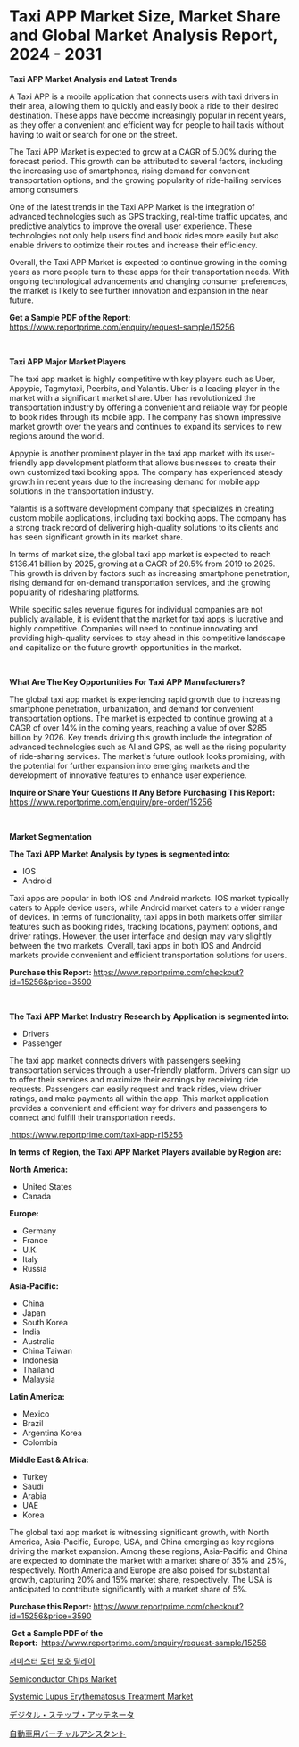<p><h1>Taxi APP Market Size, Market Share and Global Market Analysis Report, 2024 - 2031</h1></p><p><strong>Taxi APP Market Analysis and Latest Trends</strong></p>
<p><p>A Taxi APP is a mobile application that connects users with taxi drivers in their area, allowing them to quickly and easily book a ride to their desired destination. These apps have become increasingly popular in recent years, as they offer a convenient and efficient way for people to hail taxis without having to wait or search for one on the street.</p><p>The Taxi APP Market is expected to grow at a CAGR of 5.00% during the forecast period. This growth can be attributed to several factors, including the increasing use of smartphones, rising demand for convenient transportation options, and the growing popularity of ride-hailing services among consumers.</p><p>One of the latest trends in the Taxi APP Market is the integration of advanced technologies such as GPS tracking, real-time traffic updates, and predictive analytics to improve the overall user experience. These technologies not only help users find and book rides more easily but also enable drivers to optimize their routes and increase their efficiency.</p><p>Overall, the Taxi APP Market is expected to continue growing in the coming years as more people turn to these apps for their transportation needs. With ongoing technological advancements and changing consumer preferences, the market is likely to see further innovation and expansion in the near future.</p></p>
<p><strong>Get a Sample PDF of the Report:&nbsp;</strong> <a href="https://www.reportprime.com/enquiry/request-sample/15256">https://www.reportprime.com/enquiry/request-sample/15256</a></p>
<p>&nbsp;</p>
<p><strong>Taxi APP Major Market Players</strong></p>
<p><p>The taxi app market is highly competitive with key players such as Uber, Appypie, Tagmytaxi, Peerbits, and Yalantis. Uber is a leading player in the market with a significant market share. Uber has revolutionized the transportation industry by offering a convenient and reliable way for people to book rides through its mobile app. The company has shown impressive market growth over the years and continues to expand its services to new regions around the world.</p><p>Appypie is another prominent player in the taxi app market with its user-friendly app development platform that allows businesses to create their own customized taxi booking apps. The company has experienced steady growth in recent years due to the increasing demand for mobile app solutions in the transportation industry.</p><p>Yalantis is a software development company that specializes in creating custom mobile applications, including taxi booking apps. The company has a strong track record of delivering high-quality solutions to its clients and has seen significant growth in its market share.</p><p>In terms of market size, the global taxi app market is expected to reach $136.41 billion by 2025, growing at a CAGR of 20.5% from 2019 to 2025. This growth is driven by factors such as increasing smartphone penetration, rising demand for on-demand transportation services, and the growing popularity of ridesharing platforms.</p><p>While specific sales revenue figures for individual companies are not publicly available, it is evident that the market for taxi apps is lucrative and highly competitive. Companies will need to continue innovating and providing high-quality services to stay ahead in this competitive landscape and capitalize on the future growth opportunities in the market.</p></p>
<p>&nbsp;</p>
<p><strong>What Are The Key Opportunities For Taxi APP Manufacturers?</strong></p>
<p><p>The global taxi app market is experiencing rapid growth due to increasing smartphone penetration, urbanization, and demand for convenient transportation options. The market is expected to continue growing at a CAGR of over 14% in the coming years, reaching a value of over $285 billion by 2026. Key trends driving this growth include the integration of advanced technologies such as AI and GPS, as well as the rising popularity of ride-sharing services. The market's future outlook looks promising, with the potential for further expansion into emerging markets and the development of innovative features to enhance user experience.</p></p>
<p><strong>Inquire or Share Your Questions If Any Before Purchasing This Report:</strong> <a href="https://www.reportprime.com/enquiry/pre-order/15256">https://www.reportprime.com/enquiry/pre-order/15256</a></p>
<p>&nbsp;</p>
<p><strong>Market Segmentation</strong></p>
<p><strong>The Taxi APP Market Analysis by types is segmented into:</strong></p>
<p><ul><li>IOS</li><li>Android</li></ul></p>
<p><p>Taxi apps are popular in both IOS and Android markets. IOS market typically caters to Apple device users, while Android market caters to a wider range of devices. In terms of functionality, taxi apps in both markets offer similar features such as booking rides, tracking locations, payment options, and driver ratings. However, the user interface and design may vary slightly between the two markets. Overall, taxi apps in both IOS and Android markets provide convenient and efficient transportation solutions for users.</p></p>
<p><strong>Purchase this Report:&nbsp;</strong><a href="https://www.reportprime.com/checkout?id=15256&price=3590">https://www.reportprime.com/checkout?id=15256&price=3590</a></p>
<p>&nbsp;</p>
<p><strong>The Taxi APP Market Industry Research by Application is segmented into:</strong></p>
<p><ul><li>Drivers</li><li>Passenger</li></ul></p>
<p><p>The taxi app market connects drivers with passengers seeking transportation services through a user-friendly platform. Drivers can sign up to offer their services and maximize their earnings by receiving ride requests. Passengers can easily request and track rides, view driver ratings, and make payments all within the app. This market application provides a convenient and efficient way for drivers and passengers to connect and fulfill their transportation needs.</p></p>
<p><a href="https://www.reportprime.com/taxi-app-r15256">&nbsp;https://www.reportprime.com/taxi-app-r15256</a></p>
<p><strong>In terms of Region, the Taxi APP Market Players available by Region are:</strong></p>
<p>
    <p> <strong> North America: </strong>
        <ul>
            <li>United States</li>
            <li>Canada</li>
        </ul>
        </p> 
    <p> <strong> Europe: </strong>
        <ul>
            <li>Germany</li>
            <li>France</li>
            <li>U.K.</li>
            <li>Italy</li>
            <li>Russia</li>
        </ul>
        </p> 
    <p> <strong> Asia-Pacific: </strong>
        <ul>
            <li>China</li>
            <li>Japan</li>
            <li>South Korea</li>
            <li>India</li>
            <li>Australia</li>
            <li>China Taiwan</li>
            <li>Indonesia</li>
            <li>Thailand</li>
            <li>Malaysia</li>
        </ul>
        </p> 
    <p> <strong> Latin America: </strong>
        <ul>
            <li>Mexico</li>
            <li>Brazil</li>
            <li>Argentina Korea</li>
            <li>Colombia</li>
        </ul>
        </p> 
    <p> <strong> Middle East & Africa: </strong>
        <ul>
            <li>Turkey</li>
            <li>Saudi</li>
            <li>Arabia</li>
            <li>UAE</li>
            <li>Korea</li>
        </ul>
    </p>
    </p>
<p><p>The global taxi app market is witnessing significant growth, with North America, Asia-Pacific, Europe, USA, and China emerging as key regions driving the market expansion. Among these regions, Asia-Pacific and China are expected to dominate the market with a market share of 35% and 25%, respectively. North America and Europe are also poised for substantial growth, capturing 20% and 15% market share, respectively. The USA is anticipated to contribute significantly with a market share of 5%.</p></p>
<p><strong>Purchase this Report: </strong><a href="https://www.reportprime.com/checkout?id=15256&price=3590">https://www.reportprime.com/checkout?id=15256&price=3590</a></p>
<p>&nbsp;<strong>Get a Sample PDF of the Report:&nbsp;&nbsp;</strong><a href="https://www.reportprime.com/enquiry/request-sample/15256">https://www.reportprime.com/enquiry/request-sample/15256</a></p>
<p><strong></strong></p>
<p><p><a href="https://medium.com/@kelsiorphy/%ED%84%B0%EB%AF%B8%EC%8A%A4%ED%84%B0-%EB%AA%A8%ED%84%B0-%EB%B3%B4%ED%98%B8-%EB%A6%B4%EB%A0%88%EC%9D%B4-%EC%8B%9C%EC%9E%A5-2031%EB%85%84%EA%B9%8C%EC%A7%80%EC%9D%98-%ED%8A%B8%EB%A0%8C%EB%93%9C-%EC%98%88%EC%B8%A1-%EB%B0%8F-%EA%B2%BD%EC%9F%81-%EB%B6%84%EC%84%9D-5c92d67758ff">서미스터 모터 보호 릴레이</a></p><p><a href="https://www.linkedin.com/pulse/semiconductor-chips-market-size-trends-complete-industry-piiuf">Semiconductor Chips Market</a></p><p><a href="https://github.com/jodemen/Market-Research-Report-List-2/blob/main/systemic-lupus-erythematosus-treatment-market.md">Systemic Lupus Erythematosus Treatment Market</a></p><p><a href="https://medium.com/@josephee58/%E3%83%87%E3%82%B8%E3%82%BF%E3%83%AB%E3%82%B9%E3%83%86%E3%83%83%E3%83%97%E6%B8%9B%E8%A1%B0%E5%99%A8%E3%81%AE%E5%B8%82%E5%A0%B4%E3%82%B7%E3%82%A7%E3%82%A2%E3%81%AE%E9%80%B2%E5%8C%96%E3%81%A8%E5%B8%82%E5%A0%B4%E6%88%90%E9%95%B7%E3%83%88%E3%83%AC%E3%83%B3%E3%83%89-2024%E5%B9%B4-2031%E5%B9%B4-804c418e5db7">デジタル・ステップ・アッテネータ</a></p><p><a href="https://github.com/EthanMorar2011/Market-Research-Report-List-1/blob/main/361881081547.md">自動車用バーチャルアシスタント</a></p></p>